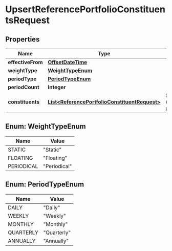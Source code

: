 

# UpsertReferencePortfolioConstituentsRequest

## Properties

Name | Type | Description | Notes
------------ | ------------- | ------------- | -------------
**effectiveFrom** | [**OffsetDateTime**](OffsetDateTime.md) |  | 
**weightType** | [**WeightTypeEnum**](#WeightTypeEnum) |  | 
**periodType** | [**PeriodTypeEnum**](#PeriodTypeEnum) |  |  [optional]
**periodCount** | **Integer** |  |  [optional]
**constituents** | [**List&lt;ReferencePortfolioConstituentRequest&gt;**](ReferencePortfolioConstituentRequest.md) | Set of constituents (instrument/weight pairings) | 



## Enum: WeightTypeEnum

Name | Value
---- | -----
STATIC | &quot;Static&quot;
FLOATING | &quot;Floating&quot;
PERIODICAL | &quot;Periodical&quot;



## Enum: PeriodTypeEnum

Name | Value
---- | -----
DAILY | &quot;Daily&quot;
WEEKLY | &quot;Weekly&quot;
MONTHLY | &quot;Monthly&quot;
QUARTERLY | &quot;Quarterly&quot;
ANNUALLY | &quot;Annually&quot;



